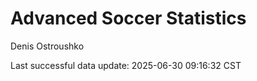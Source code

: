 # Advanced Soccer Statistics
Denis Ostroushko

<!-- gfm -->

Last successful data update: 2025-06-30 09:16:32 CST
